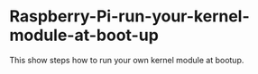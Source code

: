 # Raspberry-Pi-run-your-kernel-module-at-boot-up
This show steps how to run your own kernel module at bootup.
